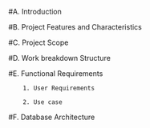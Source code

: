 #A. Introduction

#B. Project Features and Characteristics

#C. Project Scope

#D. Work breakdown Structure

#E. Functional Requirements

        1. User Requirements

        2. Use case

#F. Database Architecture
